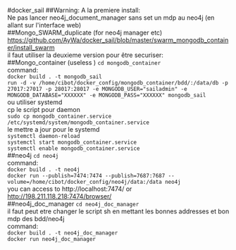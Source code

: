 #docker_sail
##Warning:
A la premiere install:   
Ne pas lancer neo4j_document_manager sans set un mdp au neo4j (en allant sur l'interface web)  
##Mongo_SWARM_duplicate (for neo4j manager etc)
https://github.com/AyWa/docker_sail/blob/master/swarm_mongodb_container/install_swarm   
il faut utiliser la deuxieme version pour être securiser:   
##Mongo_container (useless )
`cd mongodb_container`   
command:  
`docker build . -t mongodb_sail`   
`run -d -v /home/cibot/docker_config/mongodb_container/bdd/:/data/db -p 27017:27017 -p 28017:28017 -e MONGODB_USER="sailadmin" -e MONGODB_DATABASE="XXXXXX" -e MONGODB_PASS="XXXXXX" mongodb_sail`   
ou utiliser systemd   
cp le script pour daemon   
`sudo cp mongodb_container.service /etc/systemd/system/mongodb_container.service`   
le mettre a jour pour le systemd   
`systemctl daemon-reload`   
`systemctl start mongodb_container.service`   
`systemctl enable mongodb_container.service`   
##neo4j
`cd neo4j`   
command:  
`docker build . -t neo4j`   
`docker run --publish=7474:7474 --publish=7687:7687 --volume=/home/cibot/docker_config/neo4j/data:/data neo4j`   
you can access to  http://localhost:7474/ or http://198.211.118.218:7474/browser/   
##neo4j_doc_manager
`cd neo4j_doc_manager`   
il faut peut etre changer le script sh en mettant les bonnes addresses et bon mdp des bdd/neo4j   
command:  
`docker build . -t neo4j_doc_manager`   
`docker run neo4j_doc_manager`
